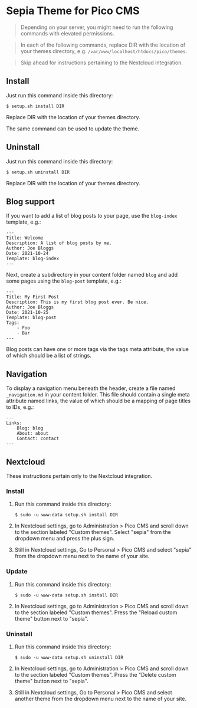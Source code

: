 # Sepia Theme for Pico CMS

> Depending on your server, you might need to run the following commands with elevated permissions.

> In each of the following commands, replace DIR with the location of your themes directory, e.g.
> `/var/www/localhost/htdocs/pico/themes`.

> Skip ahead for instructions pertaining to the Nextcloud integration.

## Install

Just run this command inside this directory:

    $ setup.sh install DIR

Replace DIR with the location of your themes directory.

The same command can be used to update the theme.

## Uninstall

Just run this command inside this directory:

    $ setup.sh uninstall DIR

Replace DIR with the location of your themes directory.

## Blog support

If you want to add a list of blog posts to your page, use the `blog-index` template, e.g.:

    ---
    Title: Welcome
    Description: A list of blog posts by me.
    Author: Joe Bloggs
    Date: 2021-10-24
    Template: blog-index
    ---

Next, create a subdirectory in your content folder named `blog` and add some pages using the
`blog-post` template, e.g.:

    ---
    Title: My First Post
    Description: This is my first blog post ever. Be nice.
    Author: Joe Bloggs
    Date: 2021-10-25
    Template: blog-post
    Tags:
        - Foo
        - Bar
    ---

Blog posts can have one or more tags via the tags meta attribute, the value of which should be a
list of strings.

## Navigation

To display a navigation menu beneath the header, create a file named `_navigation.md` in your
content folder. This file should contain a single meta attribute named links, the value of which
should be a mapping of page titles to IDs, e.g.:

    ---
    Links:
        Blog: blog
        About: about
        Contact: contact
    ---

## Nextcloud

These instructions pertain only to the Nextcloud integration.

### Install

1. Run this command inside this directory:

       $ sudo -u www-data setup.sh install DIR

2. In Nextcloud settings, go to Administration > Pico CMS and scroll down to the section labeled
   "Custom themes". Select "sepia" from the dropdown menu and press the plus sign.

3. Still in Nextcloud settings, Go to Personal > Pico CMS and select "sepia" from the dropdown menu
   next to the name of your site.

### Update

1. Run this command inside this directory:

       $ sudo -u www-data setup.sh install DIR

2. In Nextcloud settings, go to Administration > Pico CMS and scroll down to the section labeled
   "Custom themes". Press the "Reload custom theme" button next to "sepia".

### Uninstall

1. Run this command inside this directory:

       $ sudo -u www-data setup.sh uninstall DIR

2. In Nextcloud settings, go to Administration > Pico CMS and scroll down to the section labeled
   "Custom themes". Press the "Delete custom theme" button next to "sepia".

3. Still in Nextcloud settings, Go to Personal > Pico CMS and select another theme from the dropdown
   menu next to the name of your site.

